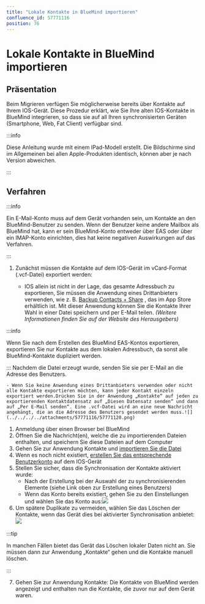 ```yaml
---
title: "Lokale Kontakte in BlueMind importieren"
confluence_id: 57771116
position: 76
---
```

# Lokale Kontakte in BlueMind importieren


## Präsentation

Beim Migrieren verfügen Sie möglicherweise bereits über Kontakte auf Ihrem IOS-Gerät. Diese Prozedur erklärt, wie Sie Ihre alten IOS-Kontakte in BlueMind integrieren, so dass sie auf all Ihren synchronisierten Geräten (Smartphone, Web, Fat Client) verfügbar sind.


:::info

Diese Anleitung wurde mit einem IPad-Modell erstellt. Die Bildschirme sind im Allgemeinen bei allen Apple-Produkten identisch, können aber je nach Version abweichen.

:::

## Verfahren


:::info

Ein E-Mail-Konto muss auf dem Gerät vorhanden sein, um Kontakte an den BlueMind-Benutzer zu senden. Wenn der Benutzer keine andere Mailbox als BlueMind hat, kann er sein BlueMind-Konto entweder über EAS oder über ein IMAP-Konto einrichten, dies hat keine negativen Auswirkungen auf das Verfahren.

:::

1. Zunächst müssen die Kontakte auf dem IOS-Gerät im vCard-Format (.vcf-Datei) exportiert werden:


    - IOS allein ist nicht in der Lage, das gesamte Adressbuch zu exportieren, Sie müssen die Anwendung eines Drittanbieters verwenden, wie z. B. [Backup Contacts + Share](https://itunes.apple.com/us/app/backup-contacts-+-share/id486537944?mt=8&ign-mpt=uo%3D4) , das im App Store erhältlich ist.
Mit dieser Anwendung können Sie die Kontakte Ihrer Wahl in einer Datei speichern und per E-Mail teilen. *(Weitere Informationen finden Sie auf der Website des Herausgebers)*


:::info

Wenn Sie nach dem Erstellen des BlueMind EAS-Kontos exportieren, exportieren Sie nur Kontakte aus dem lokalen Adressbuch, da sonst alle BlueMind-Kontakte dupliziert werden.

:::
Nachdem die Datei erzeugt wurde, senden Sie sie per E-Mail an die Adresse des Benutzers.


    - Wenn Sie keine Anwendung eines Drittanbieters verwenden oder nicht alle Kontakte exportieren möchten, kann jeder Kontakt einzeln exportiert werden.Drücken Sie in der Anwendung „Kontakte“ auf jeden zu exportierenden Kontaktdatensatz auf „Diesen Datensatz senden“ und dann auf „Per E-Mail senden“. Eine .vcf-Datei wird an eine neue Nachricht angehängt, die an die Adresse des Benutzers gesendet werden muss.![](../../../../attachments/57771116/57771120.png)
1. Anmeldung über einen Browser bei BlueMind
2. Öffnen Sie die Nachricht(en), welche die zu importierenden Dateien enthalten, und speichern Sie diese Dateien auf dem Computer
3. Gehen Sie zur Anwendung Kontakte und [importieren Sie die Datei](/old/Guide_de_l_utilisateur/Les_contacts/)
4. Wenn es noch nicht existiert, [erstellen Sie das entsprechende Benutzerkonto](/old/Guide_de_l_utilisateur/Configuration_des_périphériques_mobiles/Synchronisation_avec_iOS/) auf dem IOS-Gerät
5. Stellen Sie sicher, dass die Synchronisation der Kontakte aktiviert wurde: 
    - Nach der Erstellung bei der Auswahl der zu synchronisierenden Elemente (siehe Link oben zur Erstellung eines Benutzers)
    - Wenn das Konto bereits existiert, gehen Sie zu den Einstellungen und wählen Sie das Konto aus:![](../../../../attachments/57771116/57771122.png)
6. Um spätere Duplikate zu vermeiden, wählen Sie das Löschen der Kontakte, wenn das Gerät dies bei aktivierter Synchronisation anbietet:
![](../../../../attachments/57771116/57771118.png)


:::tip

In manchen Fällen bietet das Gerät das Löschen lokaler Daten nicht an. Sie müssen dann zur Anwendung „Kontakte“ gehen und die Kontakte manuell löschen.

:::

7. Gehen Sie zur Anwendung Kontakte: Die Kontakte von BlueMind werden angezeigt und enthalten nun die Kontakte, die zuvor nur auf dem Gerät waren.


